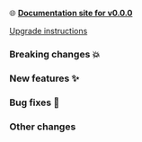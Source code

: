 🌐 **[Documentation site for v0.0.0](https://v0-0-0--pattern-lib-unimelb.netlify.com/)**

[Upgrade instructions](https://github.com/unimelb/pattern-lib/blob/master/UPGRADE.md)

### Breaking changes 💥


### New features ✨


### Bug fixes 🐛


### Other changes


